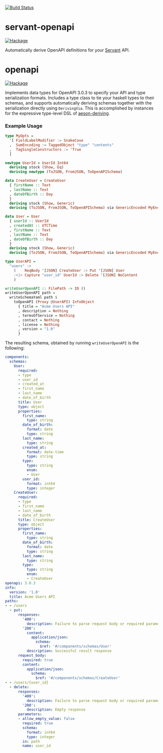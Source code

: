 [![Build Status](https://travis-ci.com/felixmulder/servant-openapi.svg?branch=master)](https://travis-ci.com/felixmulder/servant-openapi)

servant-openapi
===============
[![Hackage](https://img.shields.io/hackage/v/servant-openapi.svg)](http://hackage.haskell.org/package/servant-openapi)

Automatically derive OpenAPI definitions for your [Servant][servant-link] API.

[servant-link]: https://www.servant.dev/


openapi
===============
[![Hackage](https://img.shields.io/hackage/v/openapi.svg)](http://hackage.haskell.org/package/openapi)

Implements data types for OpenAPI 3.0.3 to specify your API and type serialization formats. Includes a type class to tie your haskell types to their schemas, and supports automatically deriving schemas together with the serialization directly using `DerivingVia`. This is accomplished by instances for the expressive type-level DSL of [aeson-deriving](https://github.com/fieldstrength/aeson-deriving).


### Example Usage

```haskell
type MyOpts =
  '[ FieldLabelModifier := SnakeCase
  ,  SumEncoding := TaggedObject "type" "contents"
  ,  TagSingleConstructors := 'True
  ]

newtype UserId = UserId Int64
  deriving stock (Show, Eq)
  deriving newtype (ToJSON, FromJSON, ToOpenAPISchema)

data CreateUser = CreateUser
  { firstName :: Text
  , lastName :: Text
  , dateOfBirth :: Day
  }
  deriving stock (Show, Generic)
  deriving (ToJSON, FromJSON, ToOpenAPISchema) via GenericEncoded MyEncodingOpts CreateUser

data User = User
  { userId :: UserId
  , createdAt :: UTCTime
  , firstName :: Text
  , lastName :: Text
  , dateOfBirth :: Day
  }
  deriving stock (Show, Generic)
  deriving (ToJSON, FromJSON, ToOpenAPISchema) via GenericEncoded MyEncodingOpts User

type UserAPI =
  "users" :>
    (    ReqBody '[JSON] CreateUser :> Put '[JSON] User
    :<|> Capture "user_id" UserId :> Delete '[JSON] NoContent
    )

writeUserOpenAPI :: FilePath -> IO ()
writeUserOpenAPI path =
  writeSchemaYaml path $
    toOpenAPI (Proxy @UserAPI) InfoObject
      { title = "Acme Users API"
      , description = Nothing
      , termsOfService = Nothing
      , contact = Nothing
      , license = Nothing
      , version = "1.0"
      }
```

The resulting schema, obtained by running `writeUserOpenAPI` is the following:

```yaml
components:
  schemas:
    User:
      required:
      - type
      - user_id
      - created_at
      - first_name
      - last_name
      - date_of_birth
      title: User
      type: object
      properties:
        first_name:
          type: string
        date_of_birth:
          format: date
          type: string
        last_name:
          type: string
        created_at:
          format: date-time
          type: string
        type:
          type: string
          enum:
          - User
        user_id:
          format: int64
          type: integer
    CreateUser:
      required:
      - type
      - first_name
      - last_name
      - date_of_birth
      title: CreateUser
      type: object
      properties:
        first_name:
          type: string
        date_of_birth:
          format: date
          type: string
        last_name:
          type: string
        type:
          type: string
          enum:
          - CreateUser
openapi: 3.0.3
info:
  version: '1.0'
  title: Acme Users API
paths:
- - /users
  - put:
      responses:
        '400':
          description: Failure to parse request body or required parameter
        '200':
          content:
            application/json:
              schema:
                $ref: '#/components/schemas/User'
          description: Successful result response
      request_body:
        required: true
        content:
          application/json:
            schema:
              $ref: '#/components/schemas/CreateUser'
- - /users/{user_id}
  - delete:
      responses:
        '400':
          description: Failure to parse request body or required parameter
        '200':
          description: Empty response
      parameters:
      - allow_empty_value: false
        required: true
        schema:
          format: int64
          type: integer
        in: path
        name: user_id

```
